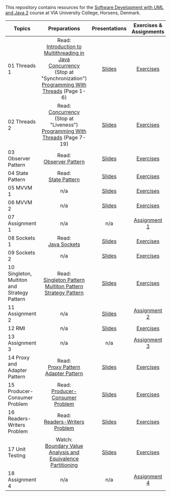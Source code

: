 This repository contains resources for the [Software Development with UML and Java 2]([https://en.via.dk/tmh-courses/software-development-with-uml-and-java-2-only-s24?education=ict](https://en.via.dk/tmh-courses/programming-2?education=ict)) course at VIA University College, Horsens, Denmark.

|Topics |Preparations| Presentations|Exercises & Assignments |
| ------------------------------------------- | :---: | :---: | :---: |
| 01 Threads 1                                |Read:<br> [Introduction to Multithreading in Java](https://www.studytonight.com/java/multithreading-in-java.php)<br> [Concurrency](https://docs.oracle.com/javase/tutorial/essential/concurrency) (Stop at "Synchronization")<br>[Programming With Threads](https://github.com/MichaelViuff/SDJ2/blob/main/01%20Threads%201/Programming%20With%20Threads.pdf) (Page 1-6)| [Slides](https://viaucdk-my.sharepoint.com/:p:/g/personal/mivi_viauc_dk/EbYBFs9lT9RMvkFDfAi-XToB1_R-Mc1jidlOCN8rGuDixA?e=doN9da) | [Exercises](https://github.com/MichaelViuff/SDJ2/blob/main/01%20Threads%201/README.md) |
| 02 Threads 2                                |Read:<br>[Concurrency](https://docs.oracle.com/javase/tutorial/essential/concurrency) (Stop at "Liveness")<br>[Programming With Threads](https://github.com/MichaelViuff/SDJ2/blob/main/01%20Threads%201/Programming%20With%20Threads.pdf) (Page 7-19) | [Slides](https://viaucdk-my.sharepoint.com/:p:/g/personal/mivi_viauc_dk/EY91iBi97zBDn8eM9bXN-BYBPOcuT9JAH8L-lU_RBxpHlA?e=ZeKykH) |  [Exercises](https://github.com/MichaelViuff/SDJ2/blob/main/02%20Threads%202/README.md)|
| 03 Observer Pattern                         |Read:<br>[Observer Pattern](https://refactoring.guru/design-patterns/observer)| [Slides](https://viaucdk-my.sharepoint.com/:p:/g/personal/mivi_viauc_dk/EW35KX6HbzpOj9uJJOxxF00BQxuuh_EeSaFIzDn5nzYDNw?e=kHo1Xg) | [Exercises](https://github.com/MichaelViuff/SDJ2/blob/main/03%20Observer%20Pattern/README.md) |
| 04 State Pattern                            |Read:<br>[State Pattern](https://refactoring.guru/design-patterns/state)|[Slides](https://viaucdk-my.sharepoint.com/:p:/g/personal/mivi_viauc_dk/EXeIwrpqCK1Loz0nLvJO0vABIJ7RTkgwu8lwE_mVMxd7lQ?e=twxGB9)| [Exercises](https://github.com/MichaelViuff/SDJ2/blob/main/04%20State%20Pattern/README.md) |
| 05 MVVM 1                                   |n/a| [Slides](https://viaucdk-my.sharepoint.com/:p:/g/personal/mivi_viauc_dk/ERq-HZanan1Il1qIAgibr28Bvv_fs64vBv-Q48cMdCEstA?e=9LAeq0) |[Exercises](https://github.com/MichaelViuff/SDJ2/blob/main/05%20MVVM%201/README.md) |
| 06 MVVM 2                                   |n/a| [Slides](https://viaucdk-my.sharepoint.com/:p:/g/personal/mivi_viauc_dk/EUYWblPw6CNPvTdqNyOEJV0BByT119DAhlK9UJLja25vcQ?e=f4CxQg) |[Exercises](https://github.com/MichaelViuff/SDJ2/blob/main/06%20MVVM%202/README.md) |
| 07 Assignment 1                             |n/a|n/a |[Assignment 1](https://github.com/MichaelViuff/SDJ2/blob/main/07%20Assignment%201/README.md)|
| 08 Sockets 1                                |Read:<br>[Java Sockets](https://docs.oracle.com/javase/tutorial/networking/sockets/index.html) | [Slides](https://viaucdk-my.sharepoint.com/:p:/g/personal/mivi_viauc_dk/Ee3l0wPlAm5OmFJZwH65SBgBnjs-xIeNIXSELiK-TK52hA?e=c1aTSM) |[Exercises](https://github.com/MichaelViuff/SDJ2/blob/main/08%20Sockets%201/README.md) |
| 09 Sockets 2                                |n/a | [Slides](https://viaucdk-my.sharepoint.com/:p:/g/personal/mivi_viauc_dk/EbHPd5bnEKdKnsDICPqx6FcBuZTSQMK00GXa_Nu_MFtdpA?e=Tx5z5n) |[Exercises](https://github.com/MichaelViuff/SDJ2/blob/main/09%20Sockets%202/README.md) |
| 10 Singleton, Multiton and Strategy Pattern |Read:<br>[Singleton Pattern](https://refactoring.guru/design-patterns/singleton)<br>[Multiton Pattern](https://java-design-patterns.com/patterns/multiton/)<br>[Strategy Pattern](https://refactoring.guru/design-patterns/strategy) | [Slides](https://viaucdk-my.sharepoint.com/:p:/g/personal/mivi_viauc_dk/EZHvva3YUOZMkN9iu-nGoNEBzYBtuVDubc87C9s4Tk5u5A?e=xiTOW8) |[Exercises](https://github.com/MichaelViuff/SDJ2/blob/main/10%20Singleton%2C%20Multiton%20and%20Strategy%20Pattern/README.md) |
| 11 Assignment 2                             |n/a | [Slides](https://viaucdk-my.sharepoint.com/:p:/g/personal/mivi_viauc_dk/EfaCS68SfrJBnpB0NhyGlaoBaR-FjhdfnmOH7hkuoH8blQ?e=cwhXeQ) |[Assignment 2](https://github.com/MichaelViuff/SDJ2/blob/main/11%20Assignment%202/README.md) |
| 12 RMI |n/a                                 | [Slides](https://viaucdk-my.sharepoint.com/:p:/g/personal/mivi_viauc_dk/ERO8Sf8oKbRDjwm1bvBC6lYBCmmJbauJfPOOhCZ8iDkiCQ?e=03vyrT) |[Exercises](https://github.com/MichaelViuff/SDJ2/blob/main/12%20RMI/README.md) |
| 13 Assignment 3                             |n/a |n/a|[Assignment 3](https://github.com/MichaelViuff/SDJ2/blob/main/13%20Assignment%203/README.md) |
| 14 Proxy and Adapter Pattern                |Read:<br>[Proxy Pattern](https://refactoring.guru/design-patterns/proxy)<br>[Adapter Pattern](https://refactoring.guru/design-patterns/adapter)| [Slides](https://viaucdk-my.sharepoint.com/:p:/g/personal/mivi_viauc_dk/EUGB7qts_9RLn2C35XmHCEYB4oIE6OLV06L99PMfDaZNWA?e=kD7tif) |[Exercises](https://github.com/MichaelViuff/SDJ2/blob/main/14%20Proxy%20and%20Adapter%20Pattern/README.md)  |
| 15 Producer-Consumer Problem                |Read:<br>[Producer-Consumer Problem](https://www.baeldung.com/java-producer-consumer-problem)| [Slides](https://viaucdk-my.sharepoint.com/:p:/g/personal/mivi_viauc_dk/EYjtVdp6yvNBjG1xTpuYdS0BEardZkqsXL3OPVWzBhnk1Q?e=lNnXuP) |[Exercises](https://github.com/MichaelViuff/SDJ2/blob/main/15%20Producer-Consumer%20Problem/README.md) |
| 16 Readers-Writers Problem                  |Read:<br>[Readers-Writers Problem](https://www.baeldung.com/cs/readers-writers-problem) | [Slides](https://viaucdk-my.sharepoint.com/:p:/g/personal/mivi_viauc_dk/ERtQsKGzQr1EubQ9rLCy0yEBLULR7fL1GonwsHO8JqrWTg?e=qsbK4V) |[Exercises](https://github.com/MichaelViuff/SDJ2/blob/main/16%20Readers-Writers%20Problem/README.md) |
| 17 Unit Testing                             |Watch:<br>[Boundary Value Analysis and Equivalence Partitioning](https://www.youtube.com/watch?v=P1Hv2sUPKeM)| [Slides](https://viaucdk-my.sharepoint.com/:p:/g/personal/mivi_viauc_dk/EQvTfI3cDddArBHNfkkzzfoBdKGmAkUY459xwshG9Wck5Q?e=n0bFCR) |[Exercises](https://github.com/MichaelViuff/SDJ2/blob/main/17%20Unit%20Testing/README.md) |
| 18 Assignment 4                             |n/a |n/a |[Assignment 4](https://github.com/MichaelViuff/SDJ2/blob/main/18%20Assignment%204/README.md) |
